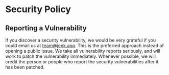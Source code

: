 # Security Policy

## Reporting a Vulnerability

If you discover a security vulnerability, we would be very grateful if you could email us at team@jenk.app. This is the preferred approach instead of opening a public issue. We take all vulnerability reports seriously, and will work to patch the vulnerability immediately. Whenever possible, we will credit the person or people who report the security vulnerabilities after it has been patched.